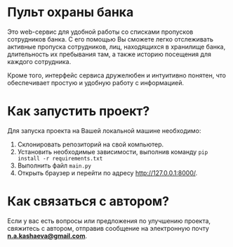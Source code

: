 # Пульт охраны банка

Это web-сервис для удобной работы со списками пропусков
сотрудников банка. С его помощью Вы сможете легко отслеживать активные
пропуска сотрудников, лиц, находящихся в хранилище банка, длительность
их пребывания там, а также историю посещения для каждого сотрудника.

Кроме того, интерфейс сервиса дружелюбен и интуитивно понятен, что обеспечивает
простую и удобную работу с информацией.

# Как запустить проект?

Для запуска проекта на Вашей локальной машине необходимо:

1. Склонировать репозиторий на свой компьютер.
2. Установить необходимые зависимости, выполнив команду ```pip install -r requirements.txt```
3. Выполнить файл ```main.py```
4. Открыть браузер и перейти по адресу http://127.0.0.1:8000/.

# Как связаться с автором?

Если у вас есть вопросы или предложения по улучшению проекта, свяжитесь 
с автором, отправив сообщение на электронную почту **n.a.kashaeva@gmail.com**.